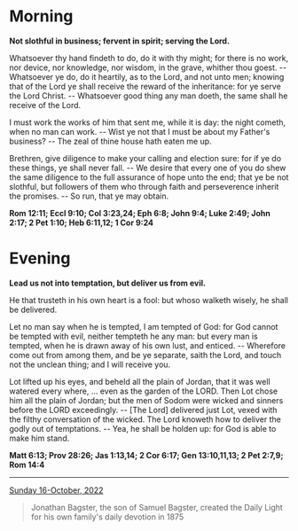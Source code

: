 # Morning

**Not slothful in business; fervent in spirit; serving the Lord.**
 
Whatsoever thy hand findeth to do, do it with thy might; for there is no work, nor device, nor knowledge, nor wisdom, in the grave, whither thou goest. -- Whatsoever ye do, do it heartily, as to the Lord, and not unto men; knowing that of the Lord ye shall receive the reward of the inheritance: for ye serve the Lord Christ. -- Whatsoever good thing any man doeth, the same shall he receive of the Lord.
 
I must work the works of him that sent me, while it is day: the night cometh, when no man can work. -- Wist ye not that I must be about my Father's business? -- The zeal of thine house hath eaten me up.
 
Brethren, give diligence to make your calling and election sure: for if ye do these things, ye shall never fall. -- We desire that every one of you do shew the same diligence to the full assurance of hope unto the end; that ye be not slothful, but followers of them who through faith and perseverence inherit the promises. -- So run, that ye may obtain.  

**Rom 12:11; Eccl 9:10; Col 3:23,24; Eph 6:8; John 9:4; Luke 2:49; John 2:17; 2 Pet 1:10; Heb 6:11,12; 1 Cor 9:24**

# Evening

**Lead us not into temptation, but deliver us from evil.**
 
He that trusteth in his own heart is a fool: but whoso walketh wisely, he shall be delivered.
 
Let no man say when he is tempted, I am tempted of God: for God cannot be tempted with evil, neither tempteth he any man: but every man is tempted, when he is drawn away of his own lust, and enticed. -- Wherefore come out from among them, and be ye separate, saith the Lord, and touch not the unclean thing; and I will receive you.
 
Lot lifted up his eyes, and beheld all the plain of Jordan, that it was well watered every where, ... even as the garden of the LORD. Then Lot chose him all the plain of Jordan; but the men of Sodom were wicked and sinners before the LORD exceedingly. -- [The Lord] delivered just Lot, vexed with the filthy conversation of the wicked. The Lord knoweth how to deliver the godly out of temptations. -- Yea, he shall be holden up: for God is able to make him stand.  

**Matt 6:13; Prov 28:26; Jas 1:13,14; 2 Cor 6:17; Gen 13:10,11,13; 2 Pet 2:7,9; Rom 14:4**

---

[Sunday 16-October, 2022](https://t.me/s/daily_light)

> Jonathan Bagster, the son of Samuel Bagster, created the Daily Light for his own family's daily devotion in 1875

